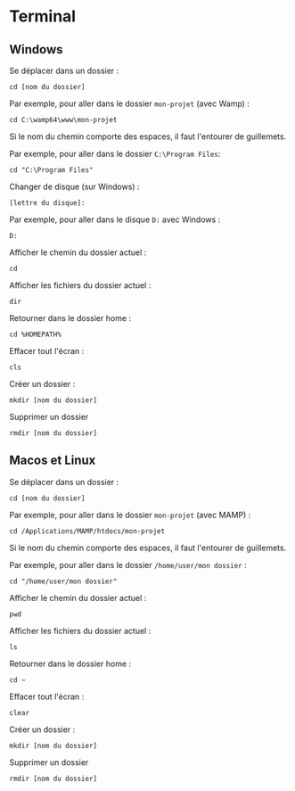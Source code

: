 # Terminal

## Windows

Se déplacer dans un dossier :

    cd [nom du dossier]

Par exemple, pour aller dans le dossier `mon-projet` (avec Wamp) :

    cd C:\wamp64\www\mon-projet

Si le nom du chemin comporte des espaces, il faut l'entourer de guillemets.

Par exemple, pour aller dans le dossier `C:\Program Files`:

    cd "C:\Program Files"

Changer de disque (sur Windows) :

    [lettre du disque]:

Par exemple, pour aller dans le disque `D:` avec Windows :

    D:

Afficher le chemin du dossier actuel :

    cd

Afficher les fichiers du dossier actuel :

    dir

Retourner dans le dossier home :

    cd %HOMEPATH%

Effacer tout l'écran :

    cls

Créer un dossier :

    mkdir [nom du dossier]

Supprimer un dossier

    rmdir [nom du dossier]

## Macos et Linux

Se déplacer dans un dossier :

    cd [nom du dossier]

Par exemple, pour aller dans le dossier `mon-projet` (avec MAMP) :

    cd /Applications/MAMP/htdocs/mon-projet

Si le nom du chemin comporte des espaces, il faut l'entourer de guillemets.

Par exemple, pour aller dans le dossier `/home/user/mon dossier` :

    cd "/home/user/mon dossier"

Afficher le chemin du dossier actuel :

    pwd

Afficher les fichiers du dossier actuel :

    ls

Retourner dans le dossier home :

    cd ~

Effacer tout l'écran :

    clear

Créer un dossier :

    mkdir [nom du dossier]

Supprimer un dossier

    rmdir [nom du dossier]
